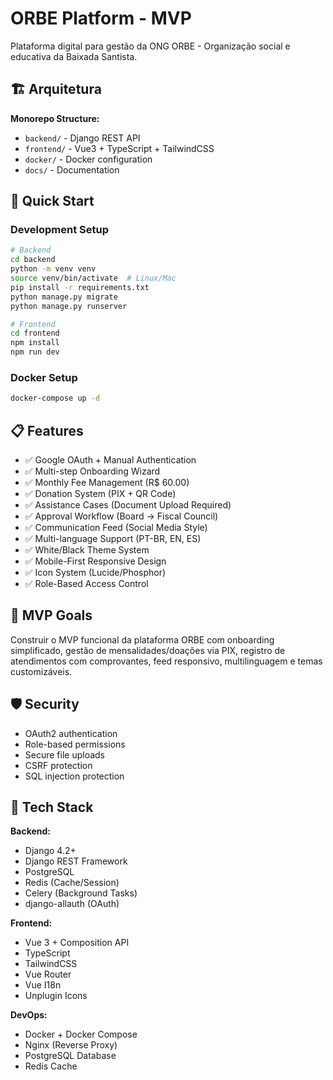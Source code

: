 # ORBE Platform - MVP

Plataforma digital para gestão da ONG ORBE - Organização social e educativa da Baixada Santista.

## 🏗 Arquitetura

**Monorepo Structure:**
- `backend/` - Django REST API
- `frontend/` - Vue3 + TypeScript + TailwindCSS
- `docker/` - Docker configuration
- `docs/` - Documentation

## 🚀 Quick Start

### Development Setup

```bash
# Backend
cd backend
python -m venv venv
source venv/bin/activate  # Linux/Mac
pip install -r requirements.txt
python manage.py migrate
python manage.py runserver

# Frontend
cd frontend
npm install
npm run dev
```

### Docker Setup

```bash
docker-compose up -d
```

## 📋 Features

- ✅ Google OAuth + Manual Authentication
- ✅ Multi-step Onboarding Wizard
- ✅ Monthly Fee Management (R$ 60.00)
- ✅ Donation System (PIX + QR Code)
- ✅ Assistance Cases (Document Upload Required)
- ✅ Approval Workflow (Board → Fiscal Council)
- ✅ Communication Feed (Social Media Style)
- ✅ Multi-language Support (PT-BR, EN, ES)
- ✅ White/Black Theme System
- ✅ Mobile-First Responsive Design
- ✅ Icon System (Lucide/Phosphor)
- ✅ Role-Based Access Control

## 🎯 MVP Goals

Construir o MVP funcional da plataforma ORBE com onboarding simplificado, gestão de mensalidades/doações via PIX, registro de atendimentos com comprovantes, feed responsivo, multilinguagem e temas customizáveis.

## 🛡 Security

- OAuth2 authentication
- Role-based permissions
- Secure file uploads
- CSRF protection
- SQL injection protection

## 🔧 Tech Stack

**Backend:**
- Django 4.2+
- Django REST Framework
- PostgreSQL
- Redis (Cache/Session)
- Celery (Background Tasks)
- django-allauth (OAuth)

**Frontend:**
- Vue 3 + Composition API
- TypeScript
- TailwindCSS
- Vue Router
- Vue I18n
- Unplugin Icons

**DevOps:**
- Docker + Docker Compose
- Nginx (Reverse Proxy)
- PostgreSQL Database
- Redis Cache